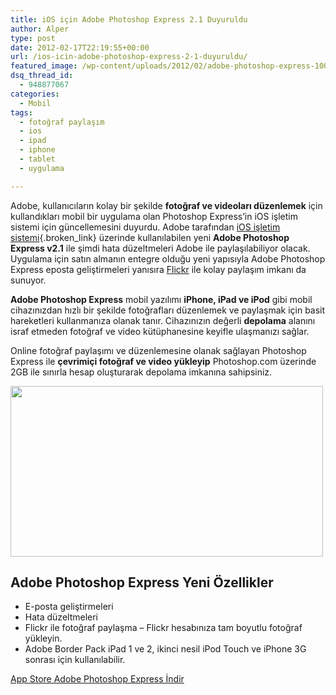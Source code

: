```yaml
---
title: iOS için Adobe Photoshop Express 2.1 Duyuruldu
author: Alper
type: post
date: 2012-02-17T22:19:55+00:00
url: /ios-icin-adobe-photoshop-express-2-1-duyuruldu/
featured_image: /wp-content/uploads/2012/02/adobe-photoshop-express-100x100.jpg
dsq_thread_id:
  - 948877067
categories:
  - Mobil
tags:
  - fotoğraf paylaşım
  - ios
  - ipad
  - iphone
  - tablet
  - uygulama

---
```

Adobe, kullanıcıların kolay bir şekilde **fotoğraf ve videoları düzenlemek** için kullandıkları mobil bir uygulama olan Photoshop Express&#8217;in iOS işletim sistemi için güncellemesini duyurdu. Adobe tarafından [iOS işletim sistemi][1]{.broken_link} üzerinde kullanılabilen yeni **Adobe Photoshop Express v2.1** ile şimdi hata düzeltmeleri Adobe ile paylaşılabiliyor olacak. Uygulama için satın almanın entegre olduğu yeni yapısıyla Adobe Photoshop Express eposta geliştirmeleri yanısıra <a href="http://www.flickr.com " target="_blank">Flickr</a> ile kolay paylaşım imkanı da sunuyor.

**Adobe Photoshop Express** mobil yazılımı **iPhone, iPad ve iPod** gibi mobil cihazınızdan hızlı bir şekilde fotoğrafları düzenlemek ve paylaşmak için basit hareketleri kullanmanıza olanak tanır. Cihazınızın değerli **depolama** alanını israf etmeden fotoğraf ve video kütüphanesine keyifle ulaşmanızı sağlar.

Online fotoğraf paylaşımı ve düzenlemesine olanak sağlayan Photoshop Express ile **çevrimiçi fotoğraf ve video yükleyip** Photoshop.com üzerinde 2GB ile sınırla hesap oluşturarak depolama imkanına sahipsiniz.

<img class="aligncenter size-full wp-image-7841" title="adobe-photoshop-express" src="https://www.murekkep.org/wp-content/uploads/2012/02/adobe-photoshop-express.jpg" alt="" width="500" height="273" srcset="https://www.murekkep.org/wp-content/uploads/2012/02/adobe-photoshop-express.jpg 500w, https://www.murekkep.org/wp-content/uploads/2012/02/adobe-photoshop-express-400x218.jpg 400w, https://www.murekkep.org/wp-content/uploads/2012/02/adobe-photoshop-express-50x27.jpg 50w, https://www.murekkep.org/wp-content/uploads/2012/02/adobe-photoshop-express-228x125.jpg 228w" sizes="(max-width: 500px) 100vw, 500px" /> 

## Adobe Photoshop Express Yeni Özellikler

  * E-posta geliştirmeleri
  * Hata düzeltmeleri
  * Flickr ile fotoğraf paylaşma &#8211; Flickr hesabınıza tam boyutlu fotoğraf yükleyin.
  * Adobe Border Pack iPad 1 ve 2, ikinci nesil iPod Touch ve iPhone 3G sonrası için kullanılabilir.

<a title="Adobe Photoshop Express" href="http://itunes.apple.com/us/app/adobe-photoshop-express/id331975235" target="_blank">App Store Adobe Photoshop Express İndir</a>

 [1]: https://www.murekkep.org/ios-5-ile-gelen-yeni-ozelliklerin-tum-listesi-6882 "iOS işletim sistemi"